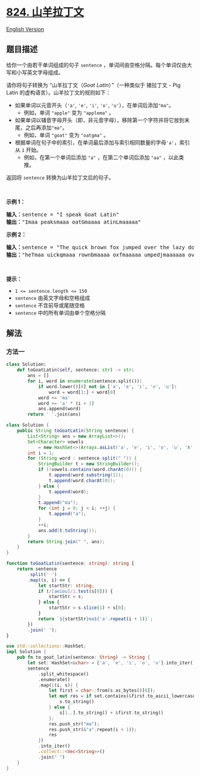 # [824. 山羊拉丁文](https://leetcode.cn/problems/goat-latin)

[English Version](/solution/0800-0899/0824.Goat%20Latin/README_EN.md)

## 题目描述

<!-- 这里写题目描述 -->

<p>给你一个由若干单词组成的句子&nbsp;<code>sentence</code> ，单词间由空格分隔。每个单词仅由大写和小写英文字母组成。</p>

<p>请你将句子转换为 <em>“</em>山羊拉丁文（<em>Goat Latin</em>）<em>”</em>（一种类似于 猪拉丁文&nbsp;- Pig Latin 的虚构语言）。山羊拉丁文的规则如下：</p>

<ul>
	<li>如果单词以元音开头（<code>'a'</code>, <code>'e'</code>, <code>'i'</code>, <code>'o'</code>, <code>'u'</code>），在单词后添加<code>"ma"</code>。
    <ul>
    	<li>例如，单词 <code>"apple"</code> 变为 <code>"applema"</code> 。</li>
    </ul>
    </li>
    <li>如果单词以辅音字母开头（即，非元音字母），移除第一个字符并将它放到末尾，之后再添加<code>"ma"</code>。
    <ul>
    	<li>例如，单词 <code>"goat"</code> 变为 <code>"oatgma"</code> 。</li>
    </ul>
    </li>
    <li>根据单词在句子中的索引，在单词最后添加与索引相同数量的字母<code>'a'</code>，索引从 <code>1</code> 开始。
    <ul>
    	<li>例如，在第一个单词后添加 <code>"a"</code> ，在第二个单词后添加 <code>"aa"</code> ，以此类推。</li>
    </ul>
    </li>
</ul>

<p>返回将 <code>sentence</code> 转换为山羊拉丁文后的句子。</p>

<p>&nbsp;</p>

<p><strong>示例 1：</strong></p>

<pre>
<strong>输入：</strong>sentence = "I speak Goat Latin"
<strong>输出：</strong>"Imaa peaksmaaa oatGmaaaa atinLmaaaaa"
</pre>

<p><strong>示例 2：</strong></p>

<pre>
<strong>输入：</strong>sentence = "The quick brown fox jumped over the lazy dog"
<strong>输出：</strong>"heTmaa uickqmaaa rownbmaaaa oxfmaaaaa umpedjmaaaaaa overmaaaaaaa hetmaaaaaaaa azylmaaaaaaaaa ogdmaaaaaaaaaa"
</pre>

<p>&nbsp;</p>

<p><strong>提示：</strong></p>

<ul>
	<li><code>1 &lt;= sentence.length &lt;= 150</code></li>
	<li><code>sentence</code> 由英文字母和空格组成</li>
	<li><code>sentence</code> 不含前导或尾随空格</li>
	<li><code>sentence</code> 中的所有单词由单个空格分隔</li>
</ul>

## 解法

### 方法一

<!-- tabs:start -->

```python
class Solution:
    def toGoatLatin(self, sentence: str) -> str:
        ans = []
        for i, word in enumerate(sentence.split()):
            if word.lower()[0] not in ['a', 'e', 'i', 'o', 'u']:
                word = word[1:] + word[0]
            word += 'ma'
            word += 'a' * (i + 1)
            ans.append(word)
        return ' '.join(ans)
```

```java
class Solution {
    public String toGoatLatin(String sentence) {
        List<String> ans = new ArrayList<>();
        Set<Character> vowels
            = new HashSet<>(Arrays.asList('a', 'e', 'i', 'o', 'u', 'A', 'E', 'I', 'O', 'U'));
        int i = 1;
        for (String word : sentence.split(" ")) {
            StringBuilder t = new StringBuilder();
            if (!vowels.contains(word.charAt(0))) {
                t.append(word.substring(1));
                t.append(word.charAt(0));
            } else {
                t.append(word);
            }
            t.append("ma");
            for (int j = 0; j < i; ++j) {
                t.append("a");
            }
            ++i;
            ans.add(t.toString());
        }
        return String.join(" ", ans);
    }
}
```

```ts
function toGoatLatin(sentence: string): string {
    return sentence
        .split(' ')
        .map((s, i) => {
            let startStr: string;
            if (/[aeiou]/i.test(s[0])) {
                startStr = s;
            } else {
                startStr = s.slice(1) + s[0];
            }
            return `${startStr}ma${'a'.repeat(i + 1)}`;
        })
        .join(' ');
}
```

```rust
use std::collections::HashSet;
impl Solution {
    pub fn to_goat_latin(sentence: String) -> String {
        let set: HashSet<&char> = ['a', 'e', 'i', 'o', 'u'].into_iter().collect();
        sentence
            .split_whitespace()
            .enumerate()
            .map(|(i, s)| {
                let first = char::from(s.as_bytes()[0]);
                let mut res = if set.contains(&first.to_ascii_lowercase()) {
                    s.to_string()
                } else {
                    s[1..].to_string() + &first.to_string()
                };
                res.push_str("ma");
                res.push_str(&"a".repeat(i + 1));
                res
            })
            .into_iter()
            .collect::<Vec<String>>()
            .join(" ")
    }
}
```

<!-- tabs:end -->

<!-- end -->
